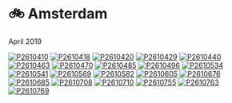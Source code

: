 # 🚲 Amsterdam
April 2019

[![P2610410](/photos/hd/P2610410.jpg)](/photos/P2610410.md)
[![P2610418](/photos/hd/P2610418.jpg)](/photos/P2610418.md)
[![P2610420](/photos/hd/P2610420.jpg)](/photos/P2610420.md)
[![P2610429](/photos/hd/P2610429.jpg)](/photos/P2610429.md)
[![P2610440](/photos/hd/P2610440.jpg)](/photos/P2610440.md)
[![P2610463](/photos/hd/P2610463.jpg)](/photos/P2610463.md)
[![P2610470](/photos/hd/P2610470.jpg)](/photos/P2610470.md)
[![P2610485](/photos/hd/P2610485.jpg)](/photos/P2610485.md)
[![P2610496](/photos/hd/P2610496.jpg)](/photos/P2610496.md)
[![P2610534](/photos/hd/P2610534.jpg)](/photos/P2610534.md)
[![P2610541](/photos/hd/P2610541.jpg)](/photos/P2610541.md)
[![P2610569](/photos/hd/P2610569.jpg)](/photos/P2610569.md)
[![P2610582](/photos/hd/P2610582.jpg)](/photos/P2610582.md)
[![P2610605](/photos/hd/P2610605.jpg)](/photos/P2610605.md)
[![P2610676](/photos/hd/P2610676.jpg)](/photos/P2610676.md)
[![P2610685](/photos/hd/P2610685.jpg)](/photos/P2610685.md)
[![P2610708](/photos/hd/P2610708.jpg)](/photos/P2610708.md)
[![P2610710](/photos/hd/P2610710.jpg)](/photos/P2610710.md)
[![P2610755](/photos/hd/P2610755.jpg)](/photos/P2610755.md)
[![P2610763](/photos/hd/P2610763.jpg)](/photos/P2610763.md)
[![P2610769](/photos/hd/P2610769.jpg)](/photos/P2610769.md)
